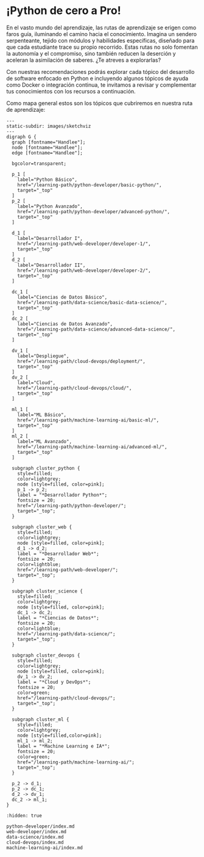 # ¡Python de cero a Pro!

En el vasto mundo del aprendizaje, las rutas de aprendizaje se erigen como faros
guía, iluminando el camino hacia el conocimiento. Imagina un sendero
serpenteante, tejido con módulos y habilidades específicas, diseñado para que
cada estudiante trace su propio recorrido. Estas rutas no solo fomentan la
autonomía y el compromiso, sino también reducen la deserción y aceleran la
asimilación de saberes. ¿Te atreves a explorarlas?

Con nuestras recomendaciones podrás explorar cada tópico del desarrollo de
software enfocado en Python e incluyendo algunos tópicos de ayuda como Docker o
integración continua, te invitamos a revisar y complementar tus conocimientos
con los recursos a continuación.

Como mapa general estos son los tópicos que cubriremos en nuestra ruta de
aprendizaje:


```{sketchviz}
---
static-subdir: images/sketchviz
---
digraph G {
  graph [fontname="Handlee"];
  node [fontname="Handlee"];
  edge [fontname="Handlee"];

  bgcolor=transparent;
  
  p_1 [
    label="Python Básico",
    href="/learning-path/python-developer/basic-python/", 
    target="_top"
  ]
  p_2 [
    label="Python Avanzado",
    href="/learning-path/python-developer/advanced-python/", 
    target="_top"
  ]
  
  d_1 [
    label="Desarrollador I",
    href="/learning-path/web-developer/developer-1/", 
    target="_top"
  ]
  d_2 [
    label="Desarrollador II",
    href="/learning-path/web-developer/developer-2/", 
    target="_top"
  ]
  
  dc_1 [
    label="Ciencias de Datos Básico",
    href="/learning-path/data-science/basic-data-science/", 
    target="_top"
  ]
  dc_2 [
    label="Ciencias de Datos Avanzado",
    href="/learning-path/data-science/advanced-data-science/", 
    target="_top"
  ]
  
  dv_1 [
    label="Despliegue",
    href="/learning-path/cloud-devops/deployment/", 
    target="_top"
  ]
  dv_2 [
    label="Cloud",
    href="/learning-path/cloud-devops/cloud/", 
    target="_top"
  ]
  
  ml_1 [
    label="ML Básico",
    href="/learning-path/machine-learning-ai/basic-ml/", 
    target="_top"
  ]
  ml_2 [
    label="ML Avanzado",
    href="/learning-path/machine-learning-ai/advanced-ml/", 
    target="_top"
  ]

  subgraph cluster_python {
    style=filled;
    color=lightgrey;
    node [style=filled, color=pink];
    p_1 -> p_2;
    label = "*Desarrollador Python*";
    fontsize = 20;
    href="/learning-path/python-developer/";
    target="_top";
  }

  subgraph cluster_web {
    style=filled;
    color=lightgrey;
    node [style=filled, color=pink];
    d_1 -> d_2;
    label = "*Desarrollador Web*";
    fontsize = 20;
    color=lightblue;
    href="/learning-path/web-developer/";
    target="_top";
  }
  
  subgraph cluster_science {
    style=filled;
    color=lightgrey;
    node [style=filled, color=pink];
    dc_1 -> dc_2;
    label = "*Ciencias de Datos*";
    fontsize = 20;
    color=lightblue;
    href="/learning-path/data-science/";
    target="_top";
  }
  
  subgraph cluster_devops {
    style=filled;
    color=lightgrey;
    node [style=filled, color=pink];
    dv_1 -> dv_2;
    label = "*Cloud y DevOps*";
    fontsize = 20;
    color=green;
    href="/learning-path/cloud-devops/";
    target="_top";
  }
  
  subgraph cluster_ml {
    style=filled;
    color=lightgrey;
    node [style=filled,color=pink];
    ml_1 -> ml_2;
    label = "*Machine Learning e IA*";
    fontsize = 20;
    color=green;
    href="/learning-path/machine-learning-ai/";
    target="_top";
  }
  
  p_2 -> d_1;
  p_2 -> dc_1;
  d_2 -> dv_1;
  dc_2 -> ml_1;
}
```

```{toctree}
:hidden: true

python-developer/index.md
web-developer/index.md
data-science/index.md
cloud-devops/index.md
machine-learning-ai/index.md
```
